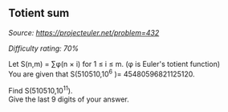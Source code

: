 Totient sum
-----------

*Source: https://projecteuler.net/problem=432*


*Difficulty rating: 70%*

Let S(n,m) = ∑φ(n × i) for 1 ≤ i ≤ m. (φ is Euler's totient function)\
 You are given that S(510510,10<sup>6</sup> )= 45480596821125120.

Find S(510510,10<sup>11</sup>).\
 Give the last 9 digits of your answer.

